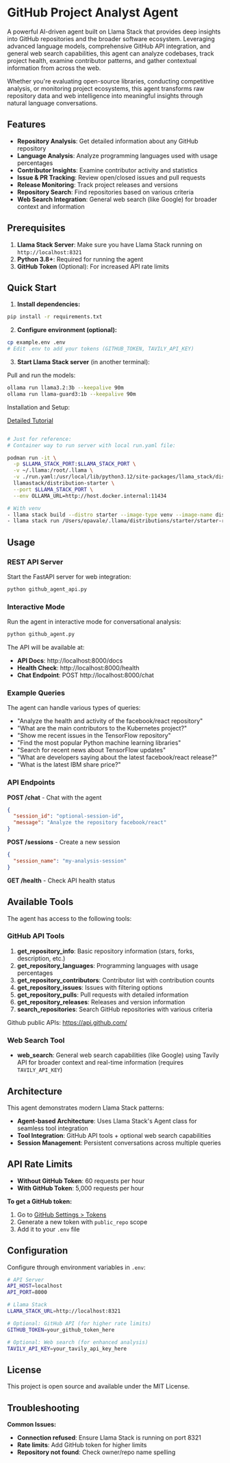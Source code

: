 # GitHub Project Analyst Agent

A powerful AI-driven agent built on Llama Stack that provides deep insights into GitHub repositories and the broader software ecosystem. Leveraging advanced language models, comprehensive GitHub API integration, and general web search capabilities, this agent can analyze codebases, track project health, examine contributor patterns, and gather contextual information from across the web.

Whether you're evaluating open-source libraries, conducting competitive analysis, or monitoring project ecosystems, this agent transforms raw repository data and web intelligence into meaningful insights through natural language conversations.

## Features

- **Repository Analysis**: Get detailed information about any GitHub repository
- **Language Analysis**: Analyze programming languages used with usage percentages
- **Contributor Insights**: Examine contributor activity and statistics
- **Issue & PR Tracking**: Review open/closed issues and pull requests
- **Release Monitoring**: Track project releases and versions
- **Repository Search**: Find repositories based on various criteria
- **Web Search Integration**: General web search (like Google) for broader context and information

## Prerequisites

1. **Llama Stack Server**: Make sure you have Llama Stack running on `http://localhost:8321`
2. **Python 3.8+**: Required for running the agent
3. **GitHub Token** (Optional): For increased API rate limits

## Quick Start

1. **Install dependencies:**

```bash
pip install -r requirements.txt
```

2. **Configure environment (optional):**

```bash
cp example.env .env
# Edit .env to add your tokens (GITHUB_TOKEN, TAVILY_API_KEY)
```

3. **Start Llama Stack server** (in another terminal):

Pull and run the models:

```bash
ollama run llama3.2:3b --keepalive 90m
ollama run llama-guard3:1b --keepalive 90m

```

Installation and Setup:

[Detailed Tutorial](https://llama-stack.readthedocs.io/en/latest/getting_started/detailed_tutorial.html#detailed-tutorial)

```bash

# Just for reference:
# Container way to run server with local run.yaml file:

podman run -it \
  -p $LLAMA_STACK_PORT:$LLAMA_STACK_PORT \
  -v ~/.llama:/root/.llama \
  -v ./run.yaml:/usr/local/lib/python3.12/site-packages/llama_stack/distributions/starter/run.yaml:z \
  llamastack/distribution-starter \
  --port $LLAMA_STACK_PORT \
  --env OLLAMA_URL=http://host.docker.internal:11434

# With venv
- llama stack build --distro starter --image-type venv --image-name distro
- llama stack run /Users/opavale/.llama/distributions/starter/starter-run.yaml --image-type venv --image-name distro --env OLLAMA_URL=http://127.0.0.1:11434
```

## Usage

### REST API Server

Start the FastAPI server for web integration:

```bash
python github_agent_api.py
```

### Interactive Mode

Run the agent in interactive mode for conversational analysis:

```bash
python github_agent.py
```

The API will be available at:

- **API Docs**: http://localhost:8000/docs
- **Health Check**: http://localhost:8000/health
- **Chat Endpoint**: POST http://localhost:8000/chat

### Example Queries

The agent can handle various types of queries:

- "Analyze the health and activity of the facebook/react repository"
- "What are the main contributors to the Kubernetes project?"
- "Show me recent issues in the TensorFlow repository"
- "Find the most popular Python machine learning libraries"
- "Search for recent news about TensorFlow updates"
- "What are developers saying about the latest facebook/react release?"
- "What is the latest IBM share price?"

### API Endpoints

**POST /chat** - Chat with the agent

```json
{
  "session_id": "optional-session-id",
  "message": "Analyze the repository facebook/react"
}
```

**POST /sessions** - Create a new session

```json
{
  "session_name": "my-analysis-session"
}
```

**GET /health** - Check API health status

## Available Tools

The agent has access to the following tools:

### GitHub API Tools

1. **get_repository_info**: Basic repository information (stars, forks, description, etc.)
2. **get_repository_languages**: Programming languages with usage percentages
3. **get_repository_contributors**: Contributor list with contribution counts
4. **get_repository_issues**: Issues with filtering options
5. **get_repository_pulls**: Pull requests with detailed information
6. **get_repository_releases**: Releases and version information
7. **search_repositories**: Search GitHub repositories with various criteria

Github public APIs: https://api.github.com/

### Web Search Tool

- **web_search**: General web search capabilities (like Google) using Tavily API for broader context and real-time information (requires `TAVILY_API_KEY`)

## Architecture

This agent demonstrates modern Llama Stack patterns:

- **Agent-based Architecture**: Uses Llama Stack's Agent class for seamless tool integration
- **Tool Integration**: GitHub API tools + optional web search capabilities
- **Session Management**: Persistent conversations across multiple queries

## API Rate Limits

- **Without GitHub Token**: 60 requests per hour
- **With GitHub Token**: 5,000 requests per hour

**To get a GitHub token:**

1. Go to [GitHub Settings > Tokens](https://github.com/settings/tokens)
2. Generate a new token with `public_repo` scope
3. Add it to your `.env` file

## Configuration

Configure through environment variables in `.env`:

```bash
# API Server
API_HOST=localhost
API_PORT=8000

# Llama Stack
LLAMA_STACK_URL=http://localhost:8321

# Optional: GitHub API (for higher rate limits)
GITHUB_TOKEN=your_github_token_here

# Optional: Web search (for enhanced analysis)
TAVILY_API_KEY=your_tavily_api_key_here
```

## License

This project is open source and available under the MIT License.

## Troubleshooting

**Common Issues:**

- **Connection refused**: Ensure Llama Stack is running on port 8321
- **Rate limits**: Add GitHub token for higher limits
- **Repository not found**: Check owner/repo name spelling
